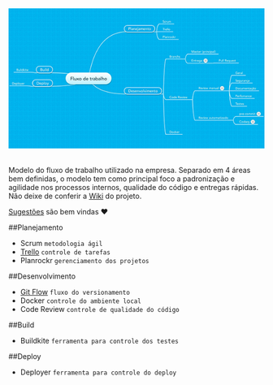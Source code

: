 <div align="center">
    <a href="https://www.mindmeister.com/708801689/fluxo-de-trabalho" target="_blank" title="Mapa mental do Fluxo">
        <img src="fluxo.jpg" alt="Mapa mental do Fluxo">
    </a>
</div>

<br>

Modelo do fluxo de trabalho utilizado na empresa. Separado em 4 áreas bem definidas, o modelo tem como principal foco a padronização e agilidade nos processos internos, qualidade do código e entregas rápidas. Não deixe de conferir a [Wiki](https://github.com/angulo-digital/fluxo-trabalho/wiki) do projeto.

[Sugestões](https://github.com/angulo-digital/fluxo-trabalho/issues) são bem vindas :heart:

##Planejamento
- Scrum `metodologia ágil`
- [Trello](/planejamento/trello.md) `controle de tarefas`
- Planrockr `gerenciamento dos projetos`

##Desenvolvimento
- [Git Flow](/desenvolvimento/git-flow.md) `fluxo do versionamento`
- Docker `controle do ambiente local`
- Code Review `controle de qualidade do código`

##Build
- Buildkite `ferramenta para controle dos testes`

##Deploy
- Deployer `ferramenta para controle do deploy`